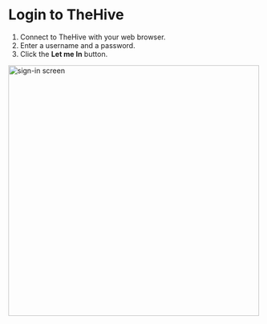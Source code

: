# Login to TheHive

1. Connect to TheHive with your web browser. 
1. Enter a username and a password.
1. Click the **Let me In** button. 

<img src="../images/sign-in-screen.png" alt="sign-in screen" width="500" height="500"/>